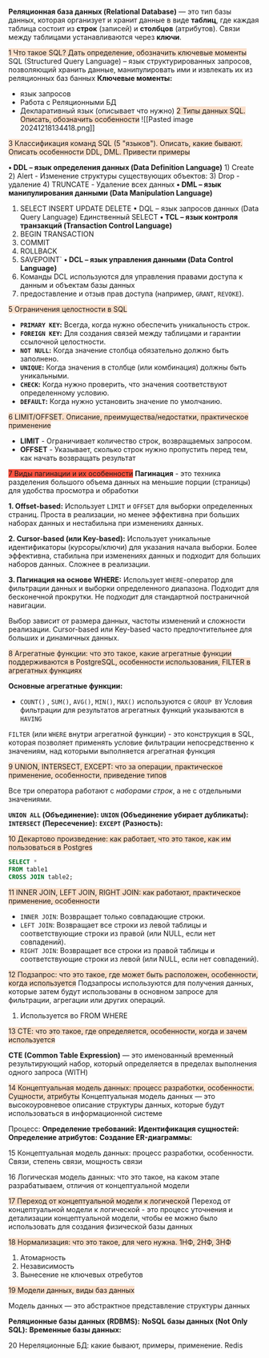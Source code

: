 **Реляционная база данных (Relational Database)** — это тип базы данных, которая организует и хранит данные в виде **таблиц**, где каждая таблица состоит из **строк** (записей) и **столбцов** (атрибутов). Связи между таблицами устанавливаются через **ключи**.

<span style="background:rgba(240, 107, 5, 0.2)">1 Что такое SQL? Дать определение, обозначить ключевые моменты</span>
SQL (Structured Query Language) – язык структурированных запросов, позволяющий
хранить данные, манипулировать ими и извлекать их из реляционных баз банных
**Ключевые моменты:**
* язык запросов
* Работа с Реляционными БД
* Декларативный язык (описывает что нужно)
<span style="background:rgba(240, 107, 5, 0.2)">2 Типы данных SQL. Описать, обозначить особенности</span>
![[Pasted image 20241218134418.png]]

<span style="background:rgba(240, 107, 5, 0.2)">3 Классификация команд SQL (5 "языков"). Описать, какие бывают. Описать особенности DDL, DML. Привести примеры</span>

**• DDL – язык определения данных (Data Definition Language)**
	1) Create
	2) Alert - Изменение структуры существующих объектов:
	3) Drop - удаление
	4) TRUNCATE - Удаление всех данных
**• DML – язык манипулирования данными (Data Manipulation Language)**
1) SELECT INSERT UPDATE DELETE
• DQL – язык запросов данных (Data Query Language)
	Единственный SELECT 
**• TCL – язык контроля транзакций (Transaction Control Language)** 
1) BEGIN TRANSACTION
3) COMMIT
4) ROLLBACK
5) SAVEPOINT`
**• DCL – язык управления данными (Data Control Language)**
1) Команды DCL используются для управления правами доступа к данным и объектам базы данных
2) предоставление и отзыв прав доступа (например, `GRANT`, `REVOKE`).

<span style="background:rgba(240, 107, 5, 0.2)">5 Ограничения целостности в SQL</span>
- **`PRIMARY KEY`:** Всегда, когда нужно обеспечить уникальность строк.
- **`FOREIGN KEY`:** Для создания связей между таблицами и гарантии ссылочной целостности.
- **`NOT NULL`:** Когда значение столбца обязательно должно быть заполнено.
- **`UNIQUE`:** Когда значения в столбце (или комбинация) должны быть уникальными.
- **`CHECK`:** Когда нужно проверить, что значения соответствуют определенному условию.
- **`DEFAULT`:** Когда нужно установить значение по умолчанию.


<span style="background:rgba(240, 107, 5, 0.2)">6 LIMIT/OFFSET. Описание, преимущества/недостатки, практическое применение</span>
- **LIMIT** - Ограничивает количество строк, возвращаемых запросом.
- **OFFSET** - Указывает, сколько строк нужно пропустить перед тем, как начать возвращать результат

<span style="background:#ff4d4f"><span style="background:rgba(240, 107, 5, 0.2)">7 Виды пагинации и их особенности</span></span>
**Пагинация** - это техника разделения большого объема данных на меньшие порции (страницы) для удобства просмотра и обработки

**1. Offset-based:** Использует `LIMIT` и `OFFSET` для выборки определенных страниц. Проста в реализации, но менее эффективна при больших наборах данных и нестабильна при изменениях данных.

**2. Cursor-based (или Key-based):** Использует уникальные идентификаторы (курсоры/ключи) для указания начала выборки. Более эффективна, стабильна при изменениях данных и подходит для больших наборов данных. Сложнее в реализации.

**3. Пагинация на основе WHERE:** Использует `WHERE`-оператор для фильтрации данных и выборки определенного диапазона. Подходит для бесконечной прокрутки. Не подходит для стандартной постраничной навигации.

Выбор зависит от размера данных, частоты изменений и сложности реализации. Cursor-based или Key-based часто предпочтительнее для больших и динамичных данных.


<span style="background:rgba(240, 107, 5, 0.2)">8 Агрегатные функции: что это такое, какие агрегатные функции поддерживаются в PostgreSQL, особенности использования, FILTER в агрегатных функциях</span>

**Основные агрегатные функции:**
- `COUNT()` , `SUM()`,  `AVG()`,  `MIN()`, `MAX()`
используются с `GROUP BY`
Условия фильтрации для результатов агрегатных функций указываются в `HAVING`

`FILTER` (или `WHERE` внутри агрегатной функции) - это конструкция в SQL, которая позволяет применять условие фильтрации непосредственно к значениям, над которыми выполняется агрегатная функция

<span style="background:rgba(240, 107, 5, 0.2)">9 UNION, INTERSECT, EXCEPT: что за операции, практическое применение, особенности, приведение типов</span>

Все три оператора работают с _наборами строк_, а не с отдельными значениями.

**`UNION ALL` (Объединение):**
**`UNION` (Объединение убирает дубликаты):**
**`INTERSECT` (Пересечение):**
**`EXCEPT` (Разность):** 

<span style="background:rgba(240, 107, 5, 0.2)">10 Декартово произведение: как работает, что это такое, как им пользоваться в Postgres</span>

```sql
SELECT *
FROM table1
CROSS JOIN table2;
```

<span style="background:rgba(240, 107, 5, 0.2)">11 INNER JOIN, LEFT JOIN, RIGHT JOIN: как работают, практическое применение, особенности</span>
- `INNER JOIN`: Возвращает только совпадающие строки.
- `LEFT JOIN`: Возвращает все строки из левой таблицы и соответствующие строки из правой (или NULL, если нет совпадений).
- `RIGHT JOIN`: Возвращает все строки из правой таблицы и соответствующие строки из левой (или NULL, если нет совпадений).


<span style="background:rgba(240, 107, 5, 0.2)">12 Подзапрос: что это такое, где может быть расположен, особенности, когда используется</span>
Подзапросы используются для получения данных, которые затем будут использованы в основном запросе для фильтрации, агрегации или других операций.
1) Используется во FROM WHERE 

<span style="background:rgba(240, 107, 5, 0.2)">13 СТЕ: что это такое, где определяется, особенности, когда  и зачем используется</span>

**CTE (Common Table Expression)** — это именованный временный результирующий набор, который определяется в пределах выполнения одного запроса (WITH)


<span style="background:rgba(240, 107, 5, 0.2)">14 Концептуальная модель данных: процесс разработки, особенности. Сущности, атрибуты</span>
Концептуальная модель данных — это высокоуровневое описание структуры данных, которые будут использоваться в информационной системе

Процесс:
**Определение требований:**
**Идентификация сущностей:**
**Определение атрибутов:**
**Создание ER-диаграммы:**


15 Концептуальная модель данных: процесс разработки, особенности. Связи, степень связи, мощность связи

16 Логическая модель данных: что это такое, на каком этапе разрабатываем, отличия от концептуальной модели



<span style="background:rgba(240, 107, 5, 0.2)">17 Переход от концептуальной модели к логической</span>
Переход от концептуальной модели к логической - это процесс уточнения и детализации концептуальной модели, чтобы ее можно было использовать для создания физической базы данных


<span style="background:rgba(240, 107, 5, 0.2)">18 Нормализация: что это такое, для чего нужна. 1НФ, 2НФ, 3НФ</span>
1) Атомарность
2) Независимость
3) Вынесение не ключевых отребутов 

<span style="background:rgba(240, 107, 5, 0.2)">19 Модели данных, виды баз данных</span>

Модель данных — это абстрактное представление структуры данных

**Реляционные базы данных (RDBMS):**
**NoSQL базы данных (Not Only SQL):**
**Временные базы данных:**


20 Нереляционные БД: какие бывают, примеры, применение. Redis